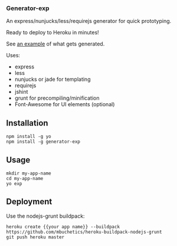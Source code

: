 ### Generator-exp
An express/nunjucks/less/requirejs generator for quick prototyping.

Ready to deploy to Heroku in minutes!

See [an example](https://github.com/k88hudson/exp-example) of what gets generated.

Uses:

* express
* less
* nunjucks or jade for templating
* requirejs
* jshint
* grunt for precompiling/minification
* Font-Awesome for UI elements (optional)

## Installation

```
npm install -g yo
npm install -g generator-exp
```

## Usage

```
mkdir my-app-name
cd my-app-name
yo exp
```

## Deployment

Use the nodejs-grunt buildpack:
```
heroku create {{your app name}} --buildpack https://github.com/mbuchetics/heroku-buildpack-nodejs-grunt
git push heroku master
```

